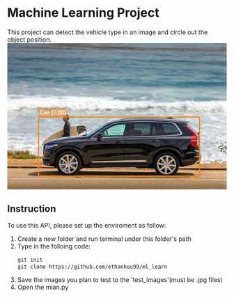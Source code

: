 # Machine Learning Project
This project can detect the vehicle type in an image and circle out the object position.
<img src="https://github.com/ethanhou99/ml_learn/blob/master/output_images/test7.jpg" />

## Instruction
To use this API, please set up the enviroment as follow:
1. Create a new folder and run terminal under this folder's path
2. Type in the folloing code:
   ```
   git init
   git clone https://github.com/ethanhou99/ml_learn
   ```
3. Save the images you plan to test to the 'test_images'(must be .jpg files)
4. Open the mian.py
